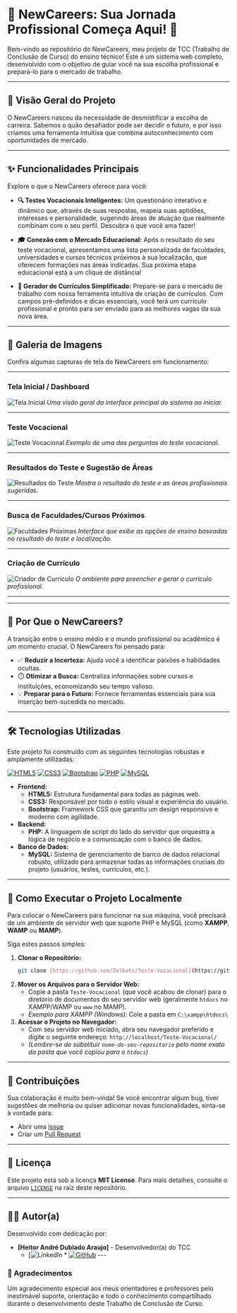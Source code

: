 
# 🌟 NewCareers: Sua Jornada Profissional Começa Aqui! 🚀

Bem-vindo ao repositório do NewCareers, meu projeto de TCC (Trabalho de Conclusão de Curso) do ensino técnico! Este é um sistema web completo, desenvolvido com o objetivo de guiar você na sua escolha profissional e prepará-lo para o mercado de trabalho.

---

## 🎯 Visão Geral do Projeto

O NewCareers nasceu da necessidade de desmistificar a escolha de carreira. Sabemos o quão desafiador pode ser decidir o futuro, e por isso criamos uma ferramenta intuitiva que combina autoconhecimento com oportunidades de mercado.

---

## ✨ Funcionalidades Principais

Explore o que o NewCareers oferece para você:

* **🔍 Testes Vocacionais Inteligentes:**
    Um questionário interativo e dinâmico que, através de suas respostas, mapeia suas aptidões, interesses e personalidade, sugerindo áreas de atuação que realmente combinam com o seu perfil. Descubra o que você ama fazer!

* **🎓 Conexão com o Mercado Educacional:**
    Após o resultado do seu teste vocacional, apresentamos uma lista personalizada de faculdades, universidades e cursos técnicos próximos à sua localização, que oferecem formações nas áreas indicadas. Sua próxima etapa educacional está a um clique de distância!

* **📄 Gerador de Currículos Simplificado:**
    Prepare-se para o mercado de trabalho com nossa ferramenta intuitiva de criação de currículos. Com campos pré-definidos e dicas essenciais, você terá um currículo profissional e pronto para ser enviado para as melhores vagas da sua nova área.

---

## 📸 Galeria de Imagens

Confira algumas capturas de tela do NewCareers em funcionamento:

---

### Tela Inicial / Dashboard

![Tela Inicial](caminho/para/sua/imagem1.png)
*Uma visão geral da interface principal do sistema ao iniciar.*

---

### Teste Vocacional

![Teste Vocacional](caminho/para/sua/imagem2.png)
*Exemplo de uma das perguntas do teste vocacional.*

---

### Resultados do Teste e Sugestão de Áreas

![Resultados do Teste](caminho/para/sua/imagem3.png)
*Mostra o resultado do teste e as áreas profissionais sugeridas.*

---

### Busca de Faculdades/Cursos Próximos

![Faculdades Próximas](caminho/para/sua/imagem4.png)
*Interface que exibe as opções de ensino baseadas no resultado do teste e localização.*

---

### Criação de Currículo

![Criador de Currículo](caminho/para/sua/imagem5.png)
*O ambiente para preencher e gerar o currículo profissional.*

---
---

## 🚀 Por Que o NewCareers?

A transição entre o ensino médio e o mundo profissional ou acadêmico é um momento crucial. O NewCareers foi pensado para:

* ✅ **Reduzir a Incerteza:** Ajuda você a identificar paixões e habilidades ocultas.
* ⏱️ **Otimizar a Busca:** Centraliza informações sobre cursos e instituições, economizando seu tempo valioso.
* 💡 **Preparar para o Futuro:** Fornece ferramentas essenciais para sua inserção bem-sucedida no mercado.

---

## 🛠️ Tecnologias Utilizadas

Este projeto foi construído com as seguintes tecnologias robustas e amplamente utilizadas:

[![HTML5](https://img.shields.io/badge/HTML5-E34F26?style=for-the-badge&logo=html5&logoColor=white)](https://developer.mozilla.org/pt-BR/docs/Web/HTML)
[![CSS3](https://img.shields.io/badge/CSS3-1572B6?style=for-the-badge&logo=css3&logoColor=white)](https://developer.mozilla.org/pt-BR/docs/Web/CSS)
[![Bootstrap](https://img.shields.io/badge/Bootstrap-563D7C?style=for-the-badge&logo=bootstrap&logoColor=white)](https://getbootstrap.com/)
[![PHP](https://img.shields.io/badge/PHP-777BB4?style=for-the-badge&logo=php&logoColor=white)](https://www.php.net/)
[![MySQL](https://img.shields.io/badge/MySQL-4479A1?style=for-the-badge&logo=mysql&logoColor=white)](https://www.mysql.com/)

* **Frontend:**
    * **HTML5:** Estrutura fundamental para todas as páginas web.
    * **CSS3:** Responsável por todo o estilo visual e experiência do usuário.
    * **Bootstrap:** Framework CSS que garantiu um design responsivo e moderno com agilidade.
* **Backend:**
    * **PHP:** A linguagem de script do lado do servidor que orquestra a lógica de negócio e a comunicação com o banco de dados.
* **Banco de Dados:**
    * **MySQL:** Sistema de gerenciamento de banco de dados relacional robusto, utilizado para armazenar todas as informações cruciais do projeto (usuários, testes, currículos, etc.).

---

## 🚀 Como Executar o Projeto Localmente

Para colocar o NewCareers para funcionar na sua máquina, você precisará de um ambiente de servidor web que suporte PHP e MySQL (como **XAMPP**, **WAMP** ou **MAMP**).

Siga estes passos simples:

1.  **Clonar o Repositório:**
    ```bash
    git clone [https://github.com/Zelbato/Teste-Vocacional](https://github.com/Zelbato/Teste-Vocacional)
    ```
2.  **Mover os Arquivos para o Servidor Web:**
    * Copie a pasta `Teste-Vocacional` (que você acabou de clonar) para o diretório de documentos do seu servidor web (geralmente `htdocs` no XAMPP/WAMP ou `www` no MAMP).
    * *Exemplo para XAMPP (Windows):* Cole a pasta em `C:\xampp\htdocs\`
3.  **Acessar o Projeto no Navegador:**
    * Com seu servidor web iniciado, abra seu navegador preferido e digite o seguinte endereço:
        `http://localhost/Teste-Vocacional/`
    * *(Lembre-se de substituir `nome-do-seu-repositorio` pelo nome exato da pasta que você copiou para o `htdocs`)*

---

## 🤝 Contribuições

Sua colaboração é muito bem-vinda! Se você encontrar algum bug, tiver sugestões de melhoria ou quiser adicionar novas funcionalidades, sinta-se à vontade para:

* Abrir uma [Issue](https://github.com/Zelbato/Teste-Vocacional/issues)
* Criar um [Pull Request]([https://github.com/Zelbato/Teste-Vocacional/pulls)

---

## 📄 Licença

Este projeto está sob a licença **MIT License**. Para mais detalhes, consulte o arquivo [`LICENSE`](LICENSE) na raiz deste repositório.

---

## 🧑‍💻 Autor(a)

Desenvolvido com dedicação por:

* **[Heitor André Dublado Araujo]** - Desenvolvedor(a) do TCC
    * [![LinkedIn](https://www.linkedin.com/in/heitor-zelbato-9693a92a0?utm_source=share&utm_campaign=share_via&utm_content=profile&utm_medium=android_app) * [![GitHub](https://img.shields.io/badge/GitHub-100000?style=for-the-badge&logo=github&logoColor=white)](https://github.com/Zelbato) ---

### 🙏 Agradecimentos

Um agradecimento especial aos meus orientadores e professores pelo inestimável suporte, orientação e todo o conhecimento compartilhado durante o desenvolvimento deste Trabalho de Conclusão de Curso.
